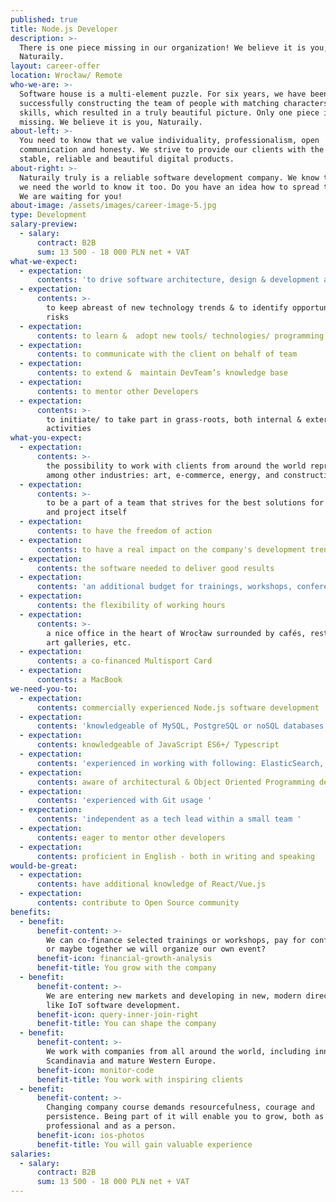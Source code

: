 ```yaml
---
published: true
title: Node.js Developer
description: >-
  There is one piece missing in our organization! We believe it is you,
  Naturaily.
layout: career-offer
location: Wrocław/ Remote
who-we-are: >-
  Software house is a multi-element puzzle. For six years, we have been
  successfully constructing the team of people with matching characters and
  skills, which resulted in a truly beautiful picture. Only one piece is
  missing. We believe it is you, Naturaily.
about-left: >-
  You need to know that we value individuality, professionalism, open
  communication and honesty. We strive to provide our clients with the best,
  stable, reliable and beautiful digital products.
about-right: >-
  Naturaily truly is a reliable software development company. We know that, and
  we need the world to know it too. Do you have an idea how to spread the word?
  We are waiting for you!
about-image: /assets/images/career-image-5.jpg
type: Development
salary-preview:
  - salary:
      contract: B2B
      sum: 13 500 - 18 000 PLN net + VAT
what-we-expect:
  - expectation:
      contents: 'to drive software architecture, design & development activities '
  - expectation:
      contents: >-
        to keep abreast of new technology trends & to identify opportunities and
        risks
  - expectation:
      contents: to learn &  adopt new tools/ technologies/ programming languages
  - expectation:
      contents: to communicate with the client on behalf of team
  - expectation:
      contents: to extend &  maintain DevTeam’s knowledge base
  - expectation:
      contents: to mentor other Developers
  - expectation:
      contents: >-
        to initiate/ to take part in grass-roots, both internal & external
        activities
what-you-expect:
  - expectation:
      contents: >-
        the possibility to work with clients from around the world representing,
        among other industries: art, e-commerce, energy, and construction
  - expectation:
      contents: >-
        to be a part of a team that strives for the best solutions for client
        and project itself
  - expectation:
      contents: to have the freedom of action
  - expectation:
      contents: to have a real impact on the company's development trends
  - expectation:
      contents: the software needed to deliver good results
  - expectation:
      contents: 'an additional budget for trainings, workshops, conferences, etc.'
  - expectation:
      contents: the flexibility of working hours
  - expectation:
      contents: >-
        a nice office in the heart of Wrocław surrounded by cafés, restaurants,
        art galleries, etc.
  - expectation:
      contents: a co-financed Multisport Card
  - expectation:
      contents: a MacBook
we-need-you-to:
  - expectation:
      contents: commercially experienced Node.js software development
  - expectation:
      contents: 'knowledgeable of MySQL, PostgreSQL or noSQL databases'
  - expectation:
      contents: knowledgeable of JavaScript ES6+/ Typescript
  - expectation:
      contents: 'experienced in working with following: ElasticSearch, Docker'
  - expectation:
      contents: aware of architectural & Object Oriented Programming design patterns
  - expectation:
      contents: 'experienced with Git usage '
  - expectation:
      contents: 'independent as a tech lead within a small team '
  - expectation:
      contents: eager to mentor other developers
  - expectation:
      contents: proficient in English - both in writing and speaking
would-be-great:
  - expectation:
      contents: have additional knowledge of React/Vue.js
  - expectation:
      contents: contribute to Open Source community
benefits:
  - benefit:
      benefit-content: >-
        We can co-finance selected trainings or workshops, pay for conferences,
        or maybe together we will organize our own event?
      benefit-icon: financial-growth-analysis
      benefit-title: You grow with the company
  - benefit:
      benefit-content: >-
        We are entering new markets and developing in new, modern directions,
        like IoT software development.
      benefit-icon: query-inner-join-right
      benefit-title: You can shape the company
  - benefit:
      benefit-content: >-
        We work with companies from all around the world, including innovative
        Scandinavia and mature Western Europe.
      benefit-icon: monitor-code
      benefit-title: You work with inspiring clients
  - benefit:
      benefit-content: >-
        Changing company course demands resourcefulness, courage and
        persistence. Being part of it will enable you to grow, both as a
        professional and as a person.
      benefit-icon: ios-photos
      benefit-title: You will gain valuable experience
salaries:
  - salary:
      contract: B2B
      sum: 13 500 - 18 000 PLN net + VAT
---
```


